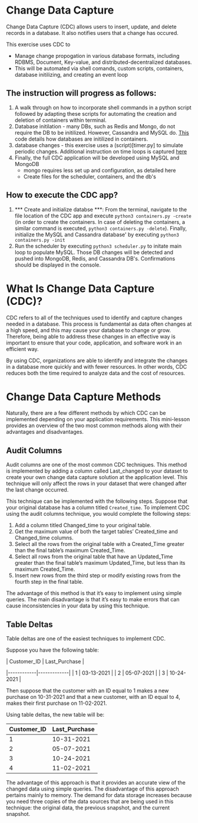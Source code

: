 # Change Data Capture
Change Data Capture (CDC) allows users to insert, update, and delete records in a database. It also notifies users that a change has occured. 

This exercise uses CDC to
- Manage change propogation in various database formats, including RDBMS, Document, Key-value, and distributed-decentralized databases. 
- This will be automated via shell comands, custom scripts, containers, database initilizing, and creating an event loop

## The instruction will progress as follows: 
1. A walk through on how to incorporate shell commands in a python script followed by adapting these scripts for automating the creation and deletion of containers within terminal. 
2. Database initilation - many DBs, such as Redis and Mongo, do not require the DB to be initilized. However, Cassandra and MySQL do. [This](https://github.com/aarondaniels/Change_Data_Capture/blob/main/Automate/create.py) code details how databases are initilized in containers. 
3. database changes - this exercise uses a (script)[timer.py] to simulate periodic changes. Additional instruction on time loops is captured [here](Time_loops.md)
4. Finally, the full CDC application will be developed using MySQL and MongoDB
    - mongo requires less set up and configuration, as detailed here
    - Create files for the scheduler, containers, and the db's

## How to execute the CDC app? 
1. *** Create and initialize databse ***: From the terminal, navigate to the file location of the CDC app and execute `python3 containers.py -create` (in order to create the containers. In case of deleting the containers, a similar command is executed, `python3 containers.py -delete`). Finally, initialize the MySQL and Cassandra database' by executing `python3 containers.py -init`
2. Run the scheduler by executing `python3 scheduler.py` to initate main loop to populate MySQL. Those DB changes will be detected and pushed into MongoDB, Redis, and Cassandra DB's. Confirmations should be displayed in the console. 



# What Is Change Data Capture (CDC)?

CDC refers to all of the techniques used to identify and capture changes needed in a database. This process is fundamental as data often changes at a high speed, and this may cause your database to change or grow. Therefore, being able to address these changes in an effective way is important to ensure that your code, application, and software work in an efficient way.

By using CDC, organizations are able to identify and integrate the changes in a database more quickly and with fewer resources. In other words, CDC reduces both the time required to analyze data and the cost of resources.

# Change Data Capture Methods

Naturally, there are a few different methods by which CDC can be implemented depending on your application requirements. This mini-lesson provides an overview of the two most common methods along with their advantages and disadvantages.

## Audit Columns

Audit columns are one of the most common CDC techniques. This method is implemented by adding a column called Last_changed to your dataset to create your own change data capture solution at the application level. This technique will only affect the rows in your dataset that were changed after the last change occurred.

This technique can be implemented with the following steps. Suppose that your original database has a column titled `Created_time`. To implement CDC using the audit columns technique, you would complete the following steps:

1. Add a column titled Changed_time to your original table.
2. Get the maximum value of both the target tables’ Created_time and Changed_time columns.
3. Select all the rows from the original table with a Created_Time greater than the final table’s maximum Created_Time.
4. Select all rows from the original table that have an Updated_Time greater than the final table’s maximum Updated_Time, but less than its maximum Created_Time.
5. Insert new rows from the third step or modify existing rows from the fourth step in the final table.

The advantage of this method is that it’s easy to implement using simple queries. The main disadvantage is that it’s easy to make errors that can cause inconsistencies in your data by using this technique.

## Table Deltas

Table deltas are one of the easiest techniques to implement CDC.

Suppose you have the following table:

| Customer_ID | Last_Purchase |

|------------|-------------| 
| 1 | 03-13-2021 |
| 2 | 05-07-2021 |
| 3 | 10-24-2021 |

Then suppose that the customer with an ID equal to 1 makes a new purchase on 10-31-2021 and that a new customer, with an ID equal to 4, makes their first purchase on 11-02-2021.

Using table deltas, the new table will be:

| Customer_ID | Last_Purchase |
|-----------|------------|
| 1 | 10-31-2021 |
| 2 | 05-07-2021 |
| 3 | 10-24-2021 |
| 4 | 11-02-2021 |

The advantage of this approach is that it provides an accurate view of the changed data using simple queries. The disadvantage of this approach pertains mainly to memory. The demand for data storage increases because you need three copies of the data sources that are being used in this technique: the original data, the previous snapshot, and the current snapshot.
